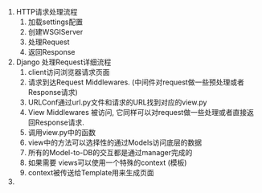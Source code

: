 1. HTTP请求处理流程
   1. 加载settings配置
   2. 创建WSGIServer
   3. 处理Request
   4. 返回Response
2. Django 处理Request详细流程
   1. client访问浏览器请求页面
   2. 请求到达Request Middlewares. \(中间件对request做一些预处理或者Response请求\)
   3. URLConf通过url.py文件和请求的URL找到对应的view.py
   4. View Middlewares 被访问, 它同样可以对request做一些处理或者直接返回Response请求.
   5. 调用view.py中的函数
   6. view中的方法可以选择性的通过Models访问底层的数据
   7. 所有的Model-to-DB的交互都是通过manager完成的
   8. 如果需要 views可以使用一个特殊的context  \(模板\)
   9. context被传送给Template用来生成页面
3. 


